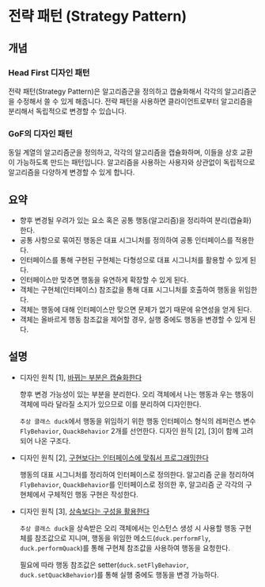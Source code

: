 # 전략 패턴 (Strategy Pattern)

## 개념

### Head First 디자인 패턴

전략 패턴(Strategy Pattern)은 알고리즘군을 정의하고 캡슐화해서 각각의 알고리즘군을 수정해서 쓸 수 있게 해줍니다. 전략 패턴을 사용하면 클라이언트로부터 알고리즘을 분리해서 독립적으로 변경할 수 있습니다.

### GoF의 디자인 패턴

동일 계열의 알고리즘군을 정의하고, 각각의 알고리즘을 캡슐화하며, 이들을 상호 교환이 가능하도록 만드는 패턴입니다. 알고리즘을 사용하는 사용자와 상관없이 독립적으로 알고리즘을 다양하게 변경할 수 있게 합니다.

## 요약

- 향후 변경될 우려가 있는 요소 혹은 공통 행동(알고리즘)을 정리하여 분리(캡슐화)한다.
- 공통 사항으로 묶여진 행동은 대표 시그니처를 정의하여 공통 인터페이스를 적용한다.
- 인터페이스를 통해 구현된 구현체는 다형성으로 대표 시그니처를 활용할 수 있게 된다.
- 인터페이스만 맞추면 행동을 유연하게 확장할 수 있게 된다.
- 객체는 구현체(인터페이스) 참조값을 통해 대표 시그니처를 호출하여 행동을 위임한다.
- 객체는 행동에 대해 인터페이스만 맞으면 문제가 없기 때문에 유연성을 얻게 된다.
- 객체는 올바르게 행동 참조값을 제어할 경우, 실행 중에도 행동을 변경할 수 있게 된다.

## 설명

- 디자인 원칙 [1], [바뀌는 부분은 캡슐화한다](https://github.com/mercuriver/head-first-design-patterns-ts/blob/main/README.md#1-%EB%B0%94%EB%80%8C%EB%8A%94-%EB%B6%80%EB%B6%84%EC%9D%80-%EC%BA%A1%EC%8A%90%ED%99%94%ED%95%9C%EB%8B%A4)

  향후 변경 가능성이 있는 부분을 분리한다. 오리 객체에서 나는 행동과 우는 행동이 객체에 따라 달라질 소지가 있으므로 이를 분리하여 디자인한다.

  `추상 클래스 duck`에서 행동을 위임하기 위한 행동 인터페이스 형식의 레퍼런스 변수 `FlyBehavior`, `QuackBehavior` 2개를 선언한다. 디자인 원직 [2], [3]이 함께 고려되어 나온 구조다.

- 디자인 원칙 [2], [구현보다는 인터페이스에 맞춰서 프로그래밍한다](https://github.com/mercuriver/head-first-design-patterns-ts/blob/main/README.md#2-%EA%B5%AC%ED%98%84%EB%B3%B4%EB%8B%A4%EB%8A%94-%EC%9D%B8%ED%84%B0%ED%8E%98%EC%9D%B4%EC%8A%A4%EC%97%90-%EB%A7%9E%EC%B6%B0%EC%84%9C-%ED%94%84%EB%A1%9C%EA%B7%B8%EB%9E%98%EB%B0%8D%ED%95%9C%EB%8B%A4)

  행동의 대표 시그니처를 정리하여 인터페이스로 정의한다. 알고리즘 군을 정리하여 `FlyBehavior`, `QuackBehavior`를 인터페이스로 정의한 후, 알고리즘 군 각각의 구현체에서 구체적인 행동 구현은 작성한다.

- 디자인 원칙 [3], [상속보다는 구성을 활용한다](https://github.com/mercuriver/head-first-design-patterns-ts/blob/main/README.md#3-%EC%83%81%EC%86%8D%EB%B3%B4%EB%8B%A4%EB%8A%94-%EA%B5%AC%EC%84%B1%EC%9D%84-%ED%99%9C%EC%9A%A9%ED%95%9C%EB%8B%A4)

  `추상 클래스 duck`을 상속받은 오리 객체에서는 인스턴스 생성 시 사용할 행동 구현체를 참조값으로 지니며, 행동을 위임한 메소드(`duck.performFly`, `duck.performQuack`)를 통해 구현체 참조값을 사용하여 행동을 요청한다.

  필요에 따라 행동 참조값은 setter(`duck.setFlyBehavior`, `duck.setQuackBehavior`)를 통해 실행 중에도 행동을 변경 가능하다.
